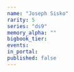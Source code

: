 ```yaml
---
name: "Joseph Sisko"
rarity: 5
series: "ds9"
memory_alpha: ""
bigbook_tier:
events:
in_portal:
published: false
---
```

